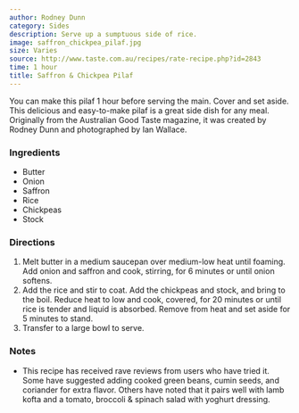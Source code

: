```yaml
---
author: Rodney Dunn
category: Sides
description: Serve up a sumptuous side of rice.
image: saffron_chickpea_pilaf.jpg
size: Varies
source: http://www.taste.com.au/recipes/rate-recipe.php?id=2843
time: 1 hour
title: Saffron & Chickpea Pilaf
---
```


You can make this pilaf 1 hour before serving the main. Cover and set aside. This delicious and easy-to-make pilaf is a great side dish for any meal. Originally from the Australian Good Taste magazine, it was created by Rodney Dunn and photographed by Ian Wallace.

### Ingredients

* Butter
* Onion
* Saffron
* Rice
* Chickpeas
* Stock

### Directions

1. Melt butter in a medium saucepan over medium-low heat until foaming. Add onion and saffron and cook, stirring, for 6 minutes or until onion softens.
2. Add the rice and stir to coat. Add the chickpeas and stock, and bring to the boil. Reduce heat to low and cook, covered, for 20 minutes or until rice is tender and liquid is absorbed. Remove from heat and set aside for 5 minutes to stand.
3. Transfer to a large bowl to serve.

### Notes

- This recipe has received rave reviews from users who have tried it. Some have suggested adding cooked green beans, cumin seeds, and coriander for extra flavor. Others have noted that it pairs well with lamb kofta and a tomato, broccoli & spinach salad with yoghurt dressing.